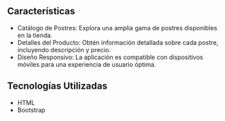 ## Características

- Catálogo de Postres: Explora una amplia gama de postres disponibles en la tienda.
- Detalles del Producto: Obtén información detallada sobre cada postre, incluyendo descripción y precio.
- Diseño Responsivo: La aplicación es compatible con dispositivos móviles para una experiencia de usuario óptima.

## Tecnologías Utilizadas

- HTML
- Bootstrap
